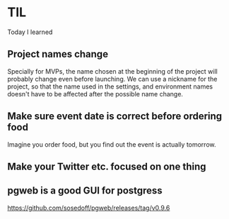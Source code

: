 # TIL
Today I learned 


## Project names change 
Specially for MVPs, the name chosen at the beginning of the project will probably change even before launching. We can use a nickname for the project, so that the name used in the settings, and environment names doesn't have to be affected after the possible name change. 


## Make sure event date is correct before ordering food
Imagine you order food, but you find out the event is actually tomorrow.

## Make your Twitter etc. focused on one thing

## pgweb is a good GUI for postgress
https://github.com/sosedoff/pgweb/releases/tag/v0.9.6

